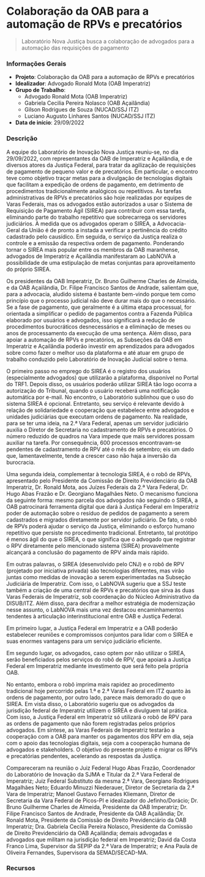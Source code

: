 # Colaboração da OAB para a automação de RPVs e precatórios

> Laboratório Nova Justiça busca a colaboração de advogados para a automação das requisições de pagamento

<!-- tabs:start -->
### **Informações Gerais**

- **Projeto**: Colaboração da OAB para a automação de RPVs e precatórios
- **Idealizador**: Advogado Ronald Mota (OAB Imperatriz)
- **Grupo de Trabalho**: 
  - Advogado Ronald Mota (OAB Imperatriz)
  - Gabriela Cecilia Pereira Nolasco (OAB Açailândia)
  - Gilson Rodrigues de Souza (NUCAD/SSJ ITZ)
  - Luciano Augusto Linhares Santos (NUCAD/SSJ ITZ)
- **Data de início**: 29/09/2022
### **Descrição**

A equipe do Laboratório de Inovação Nova Justiça reuniu-se, no dia 29/09/2022, com representantes da OAB de Imperatriz e Açailândia, e de diversos atores da Justiça Federal, para tratar da agilização de requisições de pagamento de pequeno valor e de precatórios. Em particular, o encontro teve como objetivo traçar metas para a divulgação de tecnologias digitais que facilitam a expedição de ordens de pagamento, em detrimento de procedimentos tradicionalmente analógicos ou repetitivos. As tarefas administrativas de RPVs e precatórios são hoje realizadas por equipes de Varas Federais, mas os advogados estão autorizados a usar o Sistema de Requisição de Pagamento Ágil (SIREA) para contribuir com essa tarefa, eliminando parte do trabalho repetitivo que sobrecarrega os servidores judiciários. À medida que os advogados operam o SIREA, a Advocacia-Geral da União é de pronto a instada a verificar a pertinência do crédito cadastrado pelo causídico. Em seguida, o serviço da Justiça realiza o controle e a emissão da respectiva ordem de pagamento. Ponderando tornar o SIREA mais popular entre os membros da OAB maranhense, advogados de Imperatriz e Açailândia manifestaram ao LabNOVA a possibilidade de uma estipulação de metas conjuntas para aproveitamento do próprio SIREA.

Os presidentes da OAB Imperatriz, Dr. Bruno Guilherme Charles de Almeida, e da OAB Açailândia, Dr. Filipe Francisco Santos de Andrade, salientam que, para a advocacia, aludido sistema é bastante bem-vindo porque tem como princípio que o processo judicial não deve durar mais do que o necessário. Se a fase de pagamento, que geralmente é a última etapa processual, for orientada a simplificar o pedido de pagamentos contra a Fazenda Pública elaborado por usuários e advogados, isso significará a redução de procedimentos burocráticos desnecessários e a eliminação de meses ou anos de processamento da execução de uma sentença. Além disso, para apoiar a automação de RPVs e precatórios, as Subseções da OAB em Imperatriz e Açailândia poderão investir em aprendizados para advogados sobre como fazer o melhor uso da plataforma e até atuar em grupo de trabalho conduzido pelo Laboratório de Inovação Judicial sobre o tema.

O primeiro passo no emprego do SIREA é o registro dos usuários (especialmente advogados) que utilizarão a plataforma, disponível no Portal do TRF1. Depois disso, os usuários poderão utilizar SIREA tão logo ocorra a autorização do Tribunal, quando o usuário receberá uma notificação automática por e-mail. No encontro, o Laboratório sublinhou que o uso do sistema SIREA é opcional. Entretanto, seu serviço é relevante devido à relação de solidariedade e cooperação que estabelece entre advogados e unidades judiciárias que executam ordens de pagamento. Na realidade, para se ter uma ideia, na 2.ª Vara Federal, apenas um servidor judiciário auxilia o Diretor de Secretaria no cadastramento de RPVs e precatórios. O número reduzido de quadros na Vara impede que mais servidores possam auxiliar na tarefa. Por consequência, 600 processos encontravam-se pendentes de cadastramento de RPV até o mês de setembro; eis um dado que, lamentavelmente, tende a crescer caso não haja a inversão da burocracia.

Uma segunda ideia, complementar à tecnologia SIREA, é o robô de RPVs, apresentado pelo Presidente da Comissão de Direito Previdenciário da OAB Imperatriz, Dr. Ronald Mota, aos Juízes Federais da 2.ª Vara Federal, Dr. Hugo Abas Frazão e Dr. Georgiano Magalhães Neto. O mecanismo funciona da seguinte forma: mesmo parcela dos advogados não seguindo o SIREA, a OAB patrocinará ferramenta digital que dará à Justiça Federal em Imperatriz poder de automação sobre o resíduo de pedidos de pagamento a serem cadastrados e migrados diretamente por servidor judiciário.
De fato, o robô de RPVs poderá ajudar o serviço da Justiça, eliminando o esforço humano repetitivo que persiste no procedimento tradicional. Entretanto, tal protótipo é menos ágil do que o SIREA, o que significa que o advogado que registrar o RPV diretamente pelo mencionado sistema (SIREA) provavelmente alcançará a conclusão do pagamento de RPV ainda mais rápido.

Em outras palavras, o SIREA (desenvolvido pelo CNJ) e o robô de RPV (projetado por iniciativa privada) são tecnologias diferentes, mas virão juntas como medidas de inovação a serem experimentadas na Subseção Judiciária de Imperatriz. Com isso, o LabNOVA sugeriu que a SSJ teste também a criação de uma central de RPVs e precatórios que sirva às duas Varas Federais de Imperatriz, sob coordenação do Núcleo Administrativo da DISUB/ITZ. Além disso, para decifrar a melhor estratégia de modernização nesse assunto, o LabNOVA mais uma vez destacou encaminhamentos tendentes à articulação interinstitucional entre OAB e Justiça Federal.

Em primeiro lugar, a Justiça Federal em Imperatriz e a OAB poderão estabelecer reuniões e compromissos conjuntos para lidar com o SIREA e suas enormes vantagens para um serviço judiciário eficiente.

Em segundo lugar, os advogados, caso optem por não utilizar o SIREA, serão beneficiados pelos serviços do robô de RPV, que apoiará a Justiça Federal em Imperatriz mediante investimento que será feito pela própria OAB.

No entanto, embora o robô imprima mais rapidez ao procedimento tradicional hoje percorrido pelas 1.ª e 2.ª Varas Federal em ITZ quanto às ordens de pagamento, por outro lado, parece mais demorado do que o SIREA. Em vista disso, o Laboratório sugeriu que os advogados da jurisdição federal de Imperatriz utilizem o SIREA e divulguem tal prática. Com isso, a Justiça Federal em Imperatriz só utilizará o robô de RPV para as ordens de pagamento que não forem registradas pelos próprios advogados. Em síntese, as Varas Federais de Imperatriz testarão a cooperação com a OAB para manter os pagamentos dos RPV em dia, seja com o apoio das tecnologias digitais, seja com a cooperação humana de advogados e stakeholders. O objetivo do presente projeto é migrar os RPVs e precatórias pendentes, acelerando as respostas da Justiça.

Compareceram na reunião o Juiz Federal Hugo Abas Frazão, Coordenador do Laboratório de Inovação da SJMA e Titular da 2.ª Vara Federal de Imperatriz; Juiz Federal Substituto da mesma 2.ª Vara, Georgiano Rodrigues Magalhães Neto; Eduardo Minuzzi Niederauer, Diretor de Secretaria da 2.ª Vara de Imperatriz; Manoel Gustavo Fernades Kliemann, Diretor de Secretaria da Vara Federal de Picos-PI e idealizador do Jefinho/Dorácio; Dr. Bruno Guilherme Charles de Almeida, Presidente da OAB Imperatriz; Dr. Filipe Francisco Santos de Andrade, Presidente da OAB Açailândia; Dr. Ronald Mota, Presidente da Comissão de Direito Previdenciário da OAB Imperatriz; Dra. Gabriela Cecilia Pereira Nolasco, Presidente da Comissão de Direito Previdenciário da OAB Açailândia; demais advogadas e advogados que militam na jurisdição federal em Imperatriz; David da Costa Franco Lima, Supervisor da SEPIP da 2.ª Vara de Imperatriz; e Ana Paula de Oliveira Fernandes, Supervisora da SEMAD/SECAD-MA.
### **Recursos**

<!-- tabs:end -->